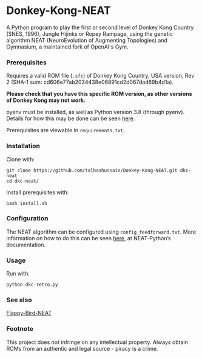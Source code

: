 # Donkey-Kong-NEAT
A Python program to play the first or second level of Donkey Kong Country (SNES, 1996), Jungle Hijinks or Ropey Rampage, using the genetic algorithm NEAT (NeuroEvolution of Augmenting Topologies) and Gymnasium, a maintained fork of OpenAI's Gym. 

### Prerequisites

Requires a valid ROM file (`.sfc`) of Donkey Kong Country, USA version, Rev 2 (SHA-1 sum: cd606e77ab2034438e06891cd2d067dad69b4d1a). 

**Please check that you have this specific ROM version, as other versions of Donkey Kong may not work.**

pyenv must be installed, as well as Python version 3.8 (through pyenv). Details for how this may be done can be seen [here](https://github.com/pyenv/pyenv).

Prerequisites are viewable in `requirements.txt`.

### Installation

Clone with:

```shell
git clone https://github.com/talhaahussain/Donkey-Kong-NEAT.git dkc-neat
cd dkc-neat/
```

Install prerequisites with:

```shell
bash install.sh
```

### Configuration

The NEAT algorithm can be configured using `config_feedforward.txt`. More information on how to do this can be seen [here](https://neat-python.readthedocs.io/en/latest/index.html), at NEAT-Python’s documentation.

### Usage

Run with:

```shell
python dkc-retro.py
```

### See also

[Flappy-Bird-NEAT](https://github.com/talhaahussain/Flappy-Bird-NEAT)

### Footnote

This project does not infringe on any intellectual property. Always obtain ROMs from an authentic and legal source - piracy is a crime.
